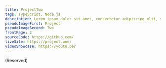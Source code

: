 ```yaml
---
title: ProjectTwo
tags: TypeScript, Node.js
description: Lorem ipsum dolor sit amet, consectetur adipiscing elit, sed do eiusmod tempor incididunt ut labore et dolore magna aliqua. Ut enim ad minim veniam, quis nostrud exercitation ullamco laboris nisi ut aliquip ex ea commodo consequat.
pseudoImageFirst: Project
pseudoImageSecond: Two
frontPage: 2
sourceCode: https://github.com/
liveSite: https://project.one/
videoShowcase: https://youtu.be/
---
```


(Reserved)
